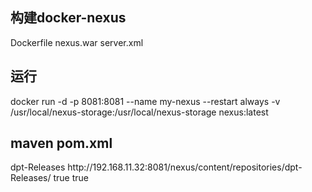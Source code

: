 ## 构建docker-nexus
Dockerfile  nexus.war  server.xml

## 运行

docker run -d -p 8081:8081 --name my-nexus --restart always -v /usr/local/nexus-storage:/usr/local/nexus-storage nexus:latest

## maven pom.xml

<repositories>
		<repository>
			<id>dpt-Releases</id>
			<url>http://192.168.11.32:8081/nexus/content/repositories/dpt-Releases/</url>
			<releases>
				<enabled>true</enabled>
			</releases>
			<snapshots>
				<enabled>true</enabled>
			</snapshots>
		</repository>
	</repositories>


